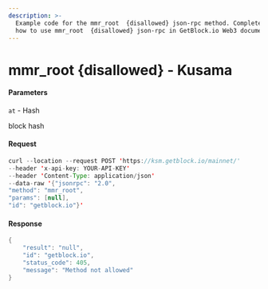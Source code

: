 ```yaml
---
description: >-
  Example code for the mmr_root  {disallowed} json-rpc method. Сomplete guide on
  how to use mmr_root  {disallowed} json-rpc in GetBlock.io Web3 documentation.
---
```


# mmr\_root {disallowed} - Kusama

#### Parameters

`at` - Hash

block hash

#### Request

```java
curl --location --request POST 'https://ksm.getblock.io/mainnet/' 
--header 'x-api-key: YOUR-API-KEY' 
--header 'Content-Type: application/json' 
--data-raw '{"jsonrpc": "2.0",
"method": "mmr_root",
"params": [null],
"id": "getblock.io"}'
```

#### Response

```java
{
    "result": "null",
    "id": "getblock.io",
    "status_code": 405,
    "message": "Method not allowed"
}
```
